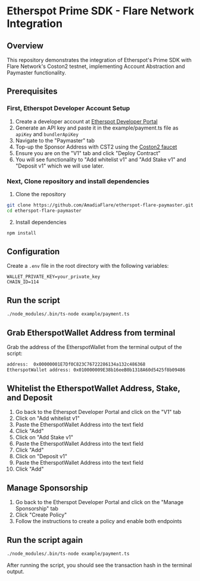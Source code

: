 # Etherspot Prime SDK - Flare Network Integration

## Overview

This repository demonstrates the integration of Etherspot's Prime SDK with Flare Network's Coston2 testnet, implementing Account Abstraction and Paymaster functionality.

## Prerequisites

### First, Etherspot Developer Account Setup

1. Create a developer account at [Etherspot Developer Portal](https://developer.etherspot.io)
2. Generate an API key and paste it in the example/payment.ts file as `apiKey` and `bundlerApiKey`
3. Navigate to the "Paymaster" tab
4. Top-up the Sponsor Address with CST2 using the [Coston2 faucet](https://coston2-faucet.flare.network)
5. Ensure you are on the "V1" tab and click "Deploy Contract"
6. You will see functionality to "Add whitelist v1" and "Add Stake v1" and "Deposit v1" which we will use later.

### Next, Clone repository and install dependencies

1. Clone the repository

```bash
git clone https://github.com/AmadiaFlare/etherspot-flare-paymaster.git
cd etherspot-flare-paymaster
```

2. Install dependencies

```bash
npm install
```

## Configuration

Create a `.env` file in the root directory with the following variables:

```env
WALLET_PRIVATE_KEY=your_private_key
CHAIN_ID=114
```

## Run the script

```bash
./node_modules/.bin/ts-node example/payment.ts
```

## Grab EtherspotWallet Address from terminal

Grab the address of the EtherspotWallet from the terminal output of the script:

```bash
address:  0x00000001E7Df0C823C76722286134a132c486368
EtherspotWallet address: 0x010000009E38b16eeB0b1318A60d5425f8b09486
```

## Whitelist the EtherspotWallet Address, Stake, and Deposit

1. Go back to the Etherspot Developer Portal and click on the "V1" tab
2. Click on "Add whitelist v1"
3. Paste the EtherspotWallet Address into the text field
4. Click "Add"
5. Click on "Add Stake v1"
6. Paste the EtherspotWallet Address into the text field
7. Click "Add"
8. Click on "Deposit v1"
9. Paste the EtherspotWallet Address into the text field
10. Click "Add"

## Manage Sponsorship

1. Go back to the Etherspot Developer Portal and click on the "Manage Sponsorship" tab
2. Click "Create Policy"
3. Follow the instructions to create a policy and enable both endpoints

## Run the script again

```bash
./node_modules/.bin/ts-node example/payment.ts
```

After running the script, you should see the transaction hash in the terminal output.
